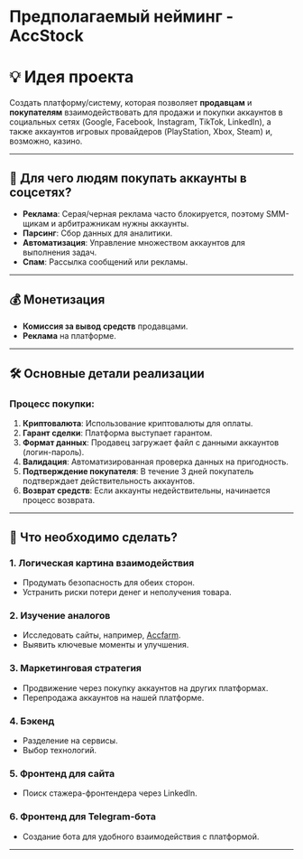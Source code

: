 # Предполагаемый нейминг - AccStock

# 💡 Идея проекта

Создать платформу/систему, которая позволяет **продавцам** и **покупателям** взаимодействовать для продажи и покупки аккаунтов в социальных сетях (Google, Facebook, Instagram, TikTok, LinkedIn), а также аккаунтов игровых провайдеров (PlayStation, Xbox, Steam) и, возможно, казино.

---

## 🎯 Для чего людям покупать аккаунты в соцсетях?

- **Реклама**: Серая/черная реклама часто блокируется, поэтому SMM-щикам и арбитражникам нужны аккаунты.
- **Парсинг**: Сбор данных для аналитики.
- **Автоматизация**: Управление множеством аккаунтов для выполнения задач.
- **Спам**: Рассылка сообщений или рекламы.

---

## 💰 Монетизация

- **Комиссия за вывод средств** продавцами.
- **Реклама** на платформе.

---

## 🛠 Основные детали реализации

### Процесс покупки:
1. **Криптовалюта**: Использование криптовалюты для оплаты.
2. **Гарант сделки**: Платформа выступает гарантом.
3. **Формат данных**: Продавец загружает файл с данными аккаунтов (логин-пароль).
4. **Валидация**: Автоматизированная проверка данных на пригодность.
5. **Подтверждение покупателя**: В течение 3 дней покупатель подтверждает действительность аккаунтов.
6. **Возврат средств**: Если аккаунты недействительны, начинается процесс возврата.

---

## 📝 Что необходимо сделать?

### 1. Логическая картина взаимодействия
- Продумать безопасность для обеих сторон.
- Устранить риски потери денег и неполучения товара.

### 2. Изучение аналогов
- Исследовать сайты, например, [Accfarm](https://www.accfarm2.com/).
- Выявить ключевые моменты и улучшения.

### 3. Маркетинговая стратегия
- Продвижение через покупку аккаунтов на других платформах.
- Перепродажа аккаунтов на нашей платформе.

### 4. Бэкенд
- Разделение на сервисы.
- Выбор технологий.

### 5. Фронтенд для сайта
- Поиск стажера-фронтендера через LinkedIn.

### 6. Фронтенд для Telegram-бота
- Создание бота для удобного взаимодействия с платформой.
  
---
